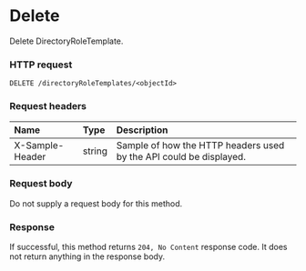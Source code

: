 # Delete

Delete DirectoryRoleTemplate.
### HTTP request
```http
DELETE /directoryRoleTemplates/<objectId>

```
### Request headers
| Name       | Type | Description|
|:---------------|:--------|:----------|
| X-Sample-Header  | string  | Sample of how the HTTP headers used by the API could be displayed.|

### Request body
Do not supply a request body for this method.


### Response
If successful, this method returns `204, No Content` response code. It does not return anything in the response body.


<!-- uuid: a37eadd1-1e5a-48ca-862a-2f2485fd9c1c
2015-10-12 23:28:10 UTC -->